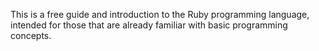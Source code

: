This is a free guide and introduction to the Ruby programming language, intended for those that are already familiar with basic programming concepts.
